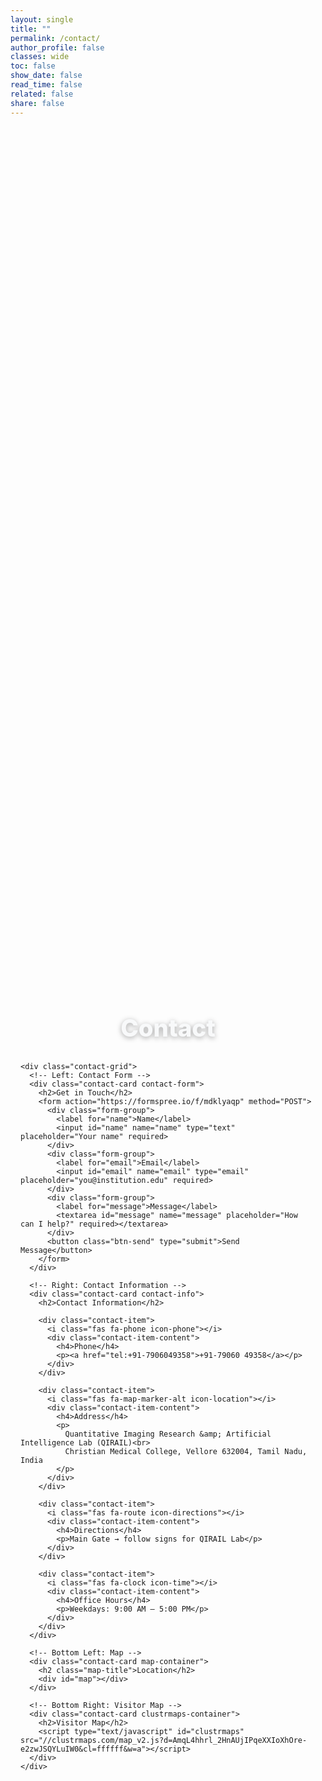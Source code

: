 ```yaml
---
layout: single
title: ""
permalink: /contact/
author_profile: false
classes: wide
toc: false
show_date: false
read_time: false
related: false
share: false
---
```


<!-- Vanta GLOBE background container -->
<div id="vanta-bg" aria-hidden="true"></div>

<style>
/* Hide unwanted Minimal Mistakes bits on this page */
.page__related, .post-navigation, .page-navigation, .pagination, .page__meta,
footer.site-footer, .page__footer, .page__footer-follow { display: none !important; }

/* Vanta background layer behind everything */
#vanta-bg { position: fixed; inset: 0; z-index: -1; }

/* Fallback if WebGL blocked or user prefers reduced motion */
body.vanta-fallback {
  background: radial-gradient(1200px 800px at 20% -10%, rgba(63,166,255,0.07), transparent 60%),
              radial-gradient(900px 600px at 110% 10%, rgba(255,255,255,0.04), transparent 60%),
              #240101;
}

/* Page layout */
.contact-shell { padding: 2rem 1rem 1.5rem; min-height: 100vh; display: flex; flex-direction: column; justify-content: center; }
.contact-wrap { width: 100%; max-width: 1100px; margin: 0 auto; }
h1 { text-align: center; margin: 0 0 2rem; font-size: 2.4rem; font-weight: 800; color: #f8f9fa; text-shadow: 0 2px 8px rgba(0,0,0,0.35); }

/* Grid */
.contact-grid { display: grid; grid-template-columns: 1fr 1fr; gap: 1.25rem; }
@media (max-width: 900px){ .contact-grid { grid-template-columns: 1fr; } }

/* Cards */
.contact-card {
  background: rgba(255, 255, 255, 0.92);
  backdrop-filter: blur(10px);
  border: 1px solid rgba(255,255,255,0.25);
  border-radius: 20px;
  box-shadow: 0 12px 40px rgba(0,0,0,0.18);
  padding: 2.25rem;
  transition: transform .35s ease, box-shadow .35s ease;
  position: relative; overflow: hidden;
}
.contact-card::before {
  content:""; position:absolute; top:0; left:-100%; width:100%; height:100%;
  background: linear-gradient(90deg, transparent, rgba(63,166,255,0.12), transparent);
  transition:left .6s ease;
}
.contact-card:hover { transform: translateY(-4px); box-shadow: 0 18px 56px rgba(0,0,0,0.22); }
.contact-card:hover::before { left: 100%; }
.contact-card h2 { margin: 0 0 1.1rem; font-size: 1.0rem; color: #222; font-weight: 800; }

/* Form */
.form-group { margin-bottom: 1.1rem; }
.form-group label { display:block; margin:0 0 .45rem; font-weight:700; color:#222; }
.form-group input, .form-group textarea {
  width:100%; padding:12px 16px; font-size:18px; background: rgba(255,255,255,0.96);
  border:2px solid rgba(63,166,255,0.25); border-radius:12px; transition: all .25s ease; box-sizing: border-box;
}
.form-group textarea { min-height: 120px; resize: vertical; }
.form-group input:focus, .form-group textarea:focus {
  outline:0; border-color:#3fa6ff; box-shadow: 0 0 0 4px rgba(63,166,255,0.15); transform: translateY(-1px);
}
.btn-send {
  background: linear-gradient(135deg, #3fa6ff, #1e73c9);
  color:#fff; border:0; cursor:pointer; padding:14px 28px; border-radius: 999px; font-weight:800; font-size:16px;
  transition: transform .2s ease, box-shadow .2s ease;
}
.btn-send:hover { transform: translateY(-2px); box-shadow: 0 10px 24px rgba(63,166,255,.35); }
.btn-send:active { transform: translateY(0); }

/* Info items */
.contact-item {
  display:flex; align-items:flex-start; gap:1rem; padding:1rem; border-radius:12px;
  background: rgba(255,255,255,0.9); border:1px solid rgba(63,166,255,0.15);
  box-shadow: 0 6px 22px rgba(0,0,0,0.08); margin-bottom:1rem; transition: transform .25s ease, background .25s ease;
}
.contact-item:hover { transform: translateX(8px); background: rgba(255,255,255,0.97); }
.contact-item i { width:28px; text-align:center; font-size:1.5rem; margin-top:.2rem; }
.contact-item .icon-phone { color:#28a745; }
.contact-item .icon-location { color:#6f42c1; }
.contact-item .icon-directions { color:#fd7e14; }
.contact-item .icon-time { color:#17a2b8; }
.contact-item-content h4 { margin:0 0 .25rem; font-size:1.15rem; font-weight:800; }
.contact-item-content p { margin:0; color:#5f6770; line-height:1.55; }
.contact-item a { color:#1e73c9; text-decoration:none; font-weight:700; }
.contact-item a:hover { text-decoration: underline; }

/* Map block */
.map-container .map-title { margin: 0 0 .5rem; font-weight: 900; }
#map { height:300px; width:100%; border-radius:16px; border:1px solid rgba(63,166,255,0.2); transition: box-shadow .25s ease; }
#map:hover { box-shadow: 0 10px 28px rgba(0,0,0,0.12); }

/* Motion accessibility */
@media (prefers-reduced-motion: reduce){
  * { animation: none !important; transition: none !important; }
}
</style>

<!-- Font Awesome for icons -->
<link rel="stylesheet" href="https://cdnjs.cloudflare.com/ajax/libs/font-awesome/6.5.2/css/all.min.css" referrerpolicy="no-referrer">

<div class="contact-shell">
  <div class="contact-wrap">
    <h1>Contact</h1>

    <div class="contact-grid">
      <!-- Left: Contact Form -->
      <div class="contact-card contact-form">
        <h2>Get in Touch</h2>
        <form action="https://formspree.io/f/mdklyaqp" method="POST">
          <div class="form-group">
            <label for="name">Name</label>
            <input id="name" name="name" type="text" placeholder="Your name" required>
          </div>
          <div class="form-group">
            <label for="email">Email</label>
            <input id="email" name="email" type="email" placeholder="you@institution.edu" required>
          </div>
          <div class="form-group">
            <label for="message">Message</label>
            <textarea id="message" name="message" placeholder="How can I help?" required></textarea>
          </div>
          <button class="btn-send" type="submit">Send Message</button>
        </form>
      </div>

      <!-- Right: Contact Information -->
      <div class="contact-card contact-info">
        <h2>Contact Information</h2>

        <div class="contact-item">
          <i class="fas fa-phone icon-phone"></i>
          <div class="contact-item-content">
            <h4>Phone</h4>
            <p><a href="tel:+91-7906049358">+91-79060 49358</a></p>
          </div>
        </div>

        <div class="contact-item">
          <i class="fas fa-map-marker-alt icon-location"></i>
          <div class="contact-item-content">
            <h4>Address</h4>
            <p>
              Quantitative Imaging Research &amp; Artificial Intelligence Lab (QIRAIL)<br>
              Christian Medical College, Vellore 632004, Tamil Nadu, India
            </p>
          </div>
        </div>

        <div class="contact-item">
          <i class="fas fa-route icon-directions"></i>
          <div class="contact-item-content">
            <h4>Directions</h4>
            <p>Main Gate → follow signs for QIRAIL Lab</p>
          </div>
        </div>

        <div class="contact-item">
          <i class="fas fa-clock icon-time"></i>
          <div class="contact-item-content">
            <h4>Office Hours</h4>
            <p>Weekdays: 9:00 AM – 5:00 PM</p>
          </div>
        </div>
      </div>

      <!-- Bottom Left: Map -->
      <div class="contact-card map-container">
        <h2 class="map-title">Location</h2>
        <div id="map"></div>
      </div>

      <!-- Bottom Right: Visitor Map -->
      <div class="contact-card clustrmaps-container">
        <h2>Visitor Map</h2>
        <script type="text/javascript" id="clustrmaps" src="//clustrmaps.com/map_v2.js?d=AmqL4hhrl_2HnAUjIPqeXXIoXhOre-e2zwJSQYLuIW0&cl=ffffff&w=a"></script>
      </div>
    </div>
  </div>
</div>

<!-- Leaflet CSS/JS -->
<link rel="stylesheet" href="https://unpkg.com/leaflet@1.9.4/dist/leaflet.css"/>
<script src="https://unpkg.com/leaflet@1.9.4/dist/leaflet.js" defer></script>

<!-- three.js r134 + Vanta GLOBE -->
<script src="https://cdnjs.cloudflare.com/ajax/libs/three.js/r134/three.min.js" defer></script>
<script src="https://cdn.jsdelivr.net/npm/vanta@latest/dist/vanta.globe.min.js" defer></script>

<script>
(function () {
  function initMap(){
    if (!window.L) return;
    const map = L.map('map').setView([12.9249, 79.1382], 15);
    L.tileLayer('https://{s}.tile.openstreetmap.org/{z}/{x}/{y}.png', {
      attribution: '© OpenStreetMap contributors'
    }).addTo(map);
    const marker = L.marker([12.9249, 79.1382]).addTo(map);
    marker.bindPopup('<b>Christian Medical College</b><br>QIRAIL Lab<br>Vellore, Tamil Nadu').openPopup();
    L.circle([12.9249, 79.1382], { color:'#3fa6ff', fillColor:'#3fa6ff', fillOpacity:0.10, radius:300 }).addTo(map);
  }

  function startVanta(){
    const prefersReduced = window.matchMedia && window.matchMedia('(prefers-reduced-motion: reduce)').matches;
    if (prefersReduced || !window.VANTA || !window.THREE) {
      document.body.classList.add('vanta-fallback');
      return;
    }
    // Keep a reference for cleanup on navigation
    window.__vanta = VANTA.GLOBE({
      el: "#vanta-bg",
      mouseControls: true,
      touchControls: true,
      gyroControls: false,
      minHeight: 200.00,
      minWidth: 200.00,
      scale: 1.00,
      scaleMobile: 1.00,
      color: 0x3fa6ff,
      color2: 0xffffff,
      size: 1.30,
      backgroundColor: 0x240101
    });
  }

  window.addEventListener('load', function(){
    initMap();
    startVanta();
  });

  window.addEventListener('beforeunload', function(){
    if (window.__vanta && __vanta.destroy) __vanta.destroy();
  });
})();
</script>
